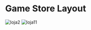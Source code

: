 ﻿# Game Store Layout
 
![loja2](https://github.com/MelkCampos33/responsive-store-model/assets/108761793/15694637-66aa-4827-b019-3d59776c022d)
![loja11](https://github.com/MelkCampos33/responsive-store-model/assets/108761793/daca6c1e-9663-4292-a0cf-48763cba8ef3)
